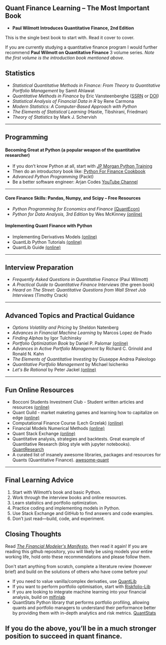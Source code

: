 ## Quant Finance Learning – The Most Important Book

- **Paul Wilmott Introduces Quantitative Finance, 2nd Edition**

This is the single best book to start with. Read it cover to cover.

If you are currently studying a quantitative finance program I would further recommend **Paul Wilmott on Quantitative Finance** 3 volume series. _Note the first volume is the introduction book mentioned above_.

## Statistics

- _Statistical Quantitative Methods in Finance: From Theory to Quantitative Portfolio Management_ by Samit Ahlawat
- _Quantitative Methods in Finance_ by Eric Vansteenberghe ([SSRN](https://ssrn.com/abstract=5178205) or [DOI](http://dx.doi.org/10.2139/ssrn.5178205))
- _Statistical Analysis of Financial Data in R_ by Rene Carmona
- _Modern Statistics: A Computer-Based Approach with Python_
- _The Elements of Statistical Learning_ (Hastie, Tibshirani, Friedman)
- _Theory of Statistics_ by Mark J. Schervish

---

## Programming

#### Becoming Great at Python (a popular weapon of the quantitative researcher)

- If you don’t know Python at all, start with [JP Morgan Python Training](https://github.com/jpmorganchase/python-training/tree/main)
- Then do an introductory book like: [Python For Finance Cookbook](https://github.com/PacktPublishing/Python-for-Finance-Cookbook/tree/master)
- _Advanced Python Programming_ (Packt)
- Be a better software engineer: Arjan Codes [YouTube Channel](https://www.youtube.com/c/ArjanCodes)

---

#### Core Finance Skills: Pandas, Numpy, and Scipy – Free Resources

- _Python Programming for Economics and Finance_ [(QuantEcon)](https://python-programming.quantecon.org/intro.html)
- _Python for Data Analysis, 3rd Edition_ by Wes McKinney [(online)](https://wesmckinney.com/book/)

#### Implementing Quant Finance with Python

- Implementing Derivatives Models [(online)](https://www.amazon.it/Implementing-Derivatives-Models-Clewlow/dp/0471966517)
- QuantLib Python Tutorials [(online)](https://gouthamanbalaraman.com/blog/quantlib-python-tutorials-with-examples.html)
- QuantLib Guide [(online)](https://www.quantlibguide.com/)

---

## Interview Preparation

- _Frequently Asked Questions in Quantitative Finance_ (Paul Wilmott)
- _A Practical Guide to Quantitative Finance Interviews_ (the green book)
- _Heard on The Street: Quantitative Questions from Wall Street Job Interviews_ (Timothy Crack)

---

## Advanced Topics and Practical Guidance

- _Options Volatility and Pricing_ by Sheldon Natenberg
- _Advances in Financial Machine Learning_ by Marcos Lopez de Prado
- _Finding Alphas_ by Igor Tulchinsky
- _Portfolio Optimization Book_ by Daniel P. Palomar [(online)](https://portfoliooptimizationbook.com/)
- _Advances in Active Portfolio Management_ by Richard C. Grinold and Ronald N. Kahn
- _The Elements of Quantitative Investing_ by Giuseppe Andrea Paleologo
- _Quantitative Portfolio Management_ by Michael Isichenko
- _Let's Be Rational_ by Peter Jackel [(online)](https://onlinelibrary.wiley.com/doi/abs/10.1002/wilm.10395)

---

## Fun Online Resources

- Bocconi Students Investment Club - Student written articles and resources [(online)](https://bsic.it/a-primer-on-yield-curve-construction/)
- Quant Guild - market maketing games and learning how to capitalize on edge [(online)](https://quantguild.com/)
- Computational Finance Course (Lech Grzelak) [(online)](https://github.com/LechGrzelak/Computational-Finance-Course)
- Financial Models Numerical Methods [(online)](https://github.com/cantaro86/Financial-Models-Numerical-Methods/tree/master)
- Quant Stack Exchange [(online)](https://quant.stackexchange.com/)
- Quantitative analysis, strategies and backtests. Great example of Quantitative Research (blog style with jupyter notebooks). [QuantResearch](https://github.com/letianzj/QuantResearch)
- A curated list of insanely awesome libraries, packages and resources for Quants (Quantitative Finance). [awesome-quant](https://github.com/wilsonfreitas/awesome-quant)

---

## Final Learning Advice

1. Start with Wilmott’s book and basic Python.
2. Work through the interview books and online resources.
3. Learn statistics and portfolio optimization.
4. Practice coding and implementing models in Python.
5. Use Stack Exchange and GitHub to find answers and code examples.
6. Don’t just read—build, code, and experiment.

## Closing Thoughts

Read [_The Financial Modeler's Manifesto_](https://papers.ssrn.com/sol3/papers.cfm?abstract_id=1324878), then read it again! If you are reading this github repository, you will likely be using models your entire working life, hold onto these recommendations and please follow them.

Don't start anything from scratch, complete a literature review (however brief) and build on the solutions of others who have come before you!

- If you need to value vanilla/complex derivaties, use [QuantLib](https://www.quantlib.org/)
- If you want to perform portfolio optimisation, start with [Riskfolio-Lib](https://github.com/dcajasn/Riskfolio-Lib/tree/master)
- If you are looking to integrate machine learning into your financial analysis, build on [mlfinlab](https://github.com/hudson-and-thames/mlfinlab)
- QuantStats Python library that performs portfolio profiling, allowing quants and portfolio managers to understand their performance better by providing them with in-depth analytics and risk metrics. [QuantStats](https://github.com/ranaroussi/quantstats)

## If you do the above, you’ll be in a much stronger position to succeed in quant finance.
